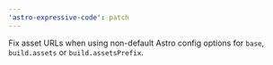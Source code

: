 ```yaml
---
'astro-expressive-code': patch
---
```


Fix asset URLs when using non-default Astro config options for `base`, `build.assets` or `build.assetsPrefix`.
